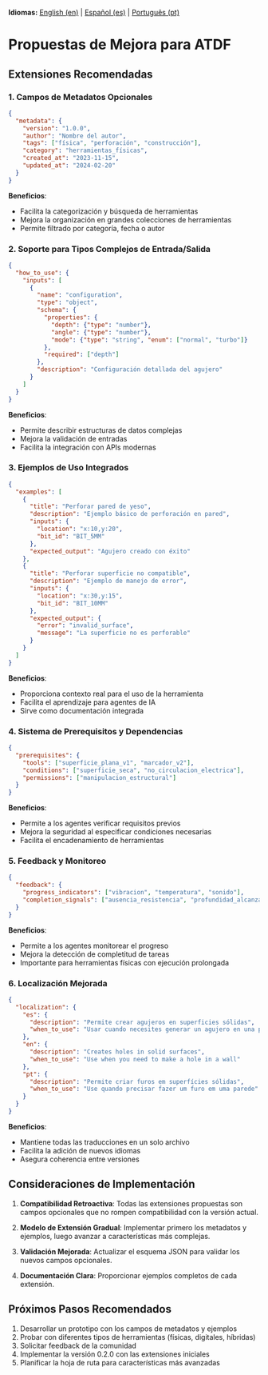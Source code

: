 **Idiomas:** [English (en)](../en/enhancement_proposal.md) | [Español (es)](../es/enhancement_proposal.md) | [Português (pt)](enhancement_proposal.md)

# Propuestas de Mejora para ATDF

## Extensiones Recomendadas

### 1. Campos de Metadatos Opcionales
```json
{
  "metadata": {
    "version": "1.0.0",
    "author": "Nombre del autor",
    "tags": ["física", "perforación", "construcción"],
    "category": "herramientas_físicas",
    "created_at": "2023-11-15",
    "updated_at": "2024-02-20"
  }
}
```

**Beneficios**: 
- Facilita la categorización y búsqueda de herramientas
- Mejora la organización en grandes colecciones de herramientas
- Permite filtrado por categoría, fecha o autor

### 2. Soporte para Tipos Complejos de Entrada/Salida
```json
{
  "how_to_use": {
    "inputs": [
      {
        "name": "configuration",
        "type": "object",
        "schema": {
          "properties": {
            "depth": {"type": "number"},
            "angle": {"type": "number"},
            "mode": {"type": "string", "enum": ["normal", "turbo"]}
          },
          "required": ["depth"]
        },
        "description": "Configuración detallada del agujero"
      }
    ]
  }
}
```

**Beneficios**:
- Permite describir estructuras de datos complejas
- Mejora la validación de entradas
- Facilita la integración con APIs modernas

### 3. Ejemplos de Uso Integrados
```json
{
  "examples": [
    {
      "title": "Perforar pared de yeso",
      "description": "Ejemplo básico de perforación en pared",
      "inputs": {
        "location": "x:10,y:20",
        "bit_id": "BIT_5MM"
      },
      "expected_output": "Agujero creado con éxito"
    },
    {
      "title": "Perforar superficie no compatible",
      "description": "Ejemplo de manejo de error",
      "inputs": {
        "location": "x:30,y:15",
        "bit_id": "BIT_10MM"
      },
      "expected_output": {
        "error": "invalid_surface",
        "message": "La superficie no es perforable"
      }
    }
  ]
}
```

**Beneficios**:
- Proporciona contexto real para el uso de la herramienta
- Facilita el aprendizaje para agentes de IA
- Sirve como documentación integrada

### 4. Sistema de Prerequisitos y Dependencias
```json
{
  "prerequisites": {
    "tools": ["superficie_plana_v1", "marcador_v2"],
    "conditions": ["superficie_seca", "no_circulacion_electrica"],
    "permissions": ["manipulacion_estructural"]
  }
}
```

**Beneficios**:
- Permite a los agentes verificar requisitos previos
- Mejora la seguridad al especificar condiciones necesarias
- Facilita el encadenamiento de herramientas

### 5. Feedback y Monitoreo
```json
{
  "feedback": {
    "progress_indicators": ["vibracion", "temperatura", "sonido"],
    "completion_signals": ["ausencia_resistencia", "profundidad_alcanzada"]
  }
}
```

**Beneficios**:
- Permite a los agentes monitorear el progreso
- Mejora la detección de completitud de tareas
- Importante para herramientas físicas con ejecución prolongada

### 6. Localización Mejorada
```json
{
  "localization": {
    "es": {
      "description": "Permite crear agujeros en superficies sólidas",
      "when_to_use": "Usar cuando necesites generar un agujero en una pared"
    },
    "en": {
      "description": "Creates holes in solid surfaces",
      "when_to_use": "Use when you need to make a hole in a wall"
    },
    "pt": {
      "description": "Permite criar furos em superfícies sólidas",
      "when_to_use": "Use quando precisar fazer um furo em uma parede"
    }
  }
}
```

**Beneficios**:
- Mantiene todas las traducciones en un solo archivo
- Facilita la adición de nuevos idiomas
- Asegura coherencia entre versiones

## Consideraciones de Implementación

1. **Compatibilidad Retroactiva**: Todas las extensiones propuestas son campos opcionales que no rompen compatibilidad con la versión actual.

2. **Modelo de Extensión Gradual**: Implementar primero los metadatos y ejemplos, luego avanzar a características más complejas.

3. **Validación Mejorada**: Actualizar el esquema JSON para validar los nuevos campos opcionales.

4. **Documentación Clara**: Proporcionar ejemplos completos de cada extensión.

## Próximos Pasos Recomendados

1. Desarrollar un prototipo con los campos de metadatos y ejemplos
2. Probar con diferentes tipos de herramientas (físicas, digitales, híbridas)
3. Solicitar feedback de la comunidad
4. Implementar la versión 0.2.0 con las extensiones iniciales
5. Planificar la hoja de ruta para características más avanzadas 